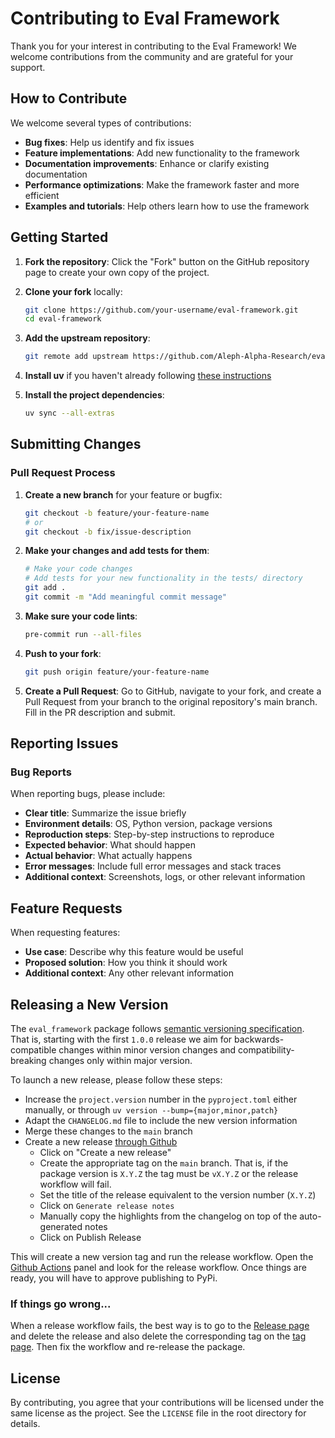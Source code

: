 # Contributing to Eval Framework

Thank you for your interest in contributing to the Eval Framework! We welcome contributions from the community and are grateful for your support.



## How to Contribute

We welcome several types of contributions:

- **Bug fixes**: Help us identify and fix issues
- **Feature implementations**: Add new functionality to the framework
- **Documentation improvements**: Enhance or clarify existing documentation
- **Performance optimizations**: Make the framework faster and more efficient
- **Examples and tutorials**: Help others learn how to use the framework

## Getting Started

1. **Fork the repository**: Click the "Fork" button on the GitHub repository page to create your own copy of the project.

2. **Clone your fork** locally:
   ```bash
   git clone https://github.com/your-username/eval-framework.git
   cd eval-framework
   ```

3. **Add the upstream repository**:
   ```bash
   git remote add upstream https://github.com/Aleph-Alpha-Research/eval-framework.git
   ```

4. **Install uv** if you haven't already following [these instructions](https://docs.astral.sh/uv/getting-started/installation/)

5. **Install the project dependencies**:
   ```bash
   uv sync --all-extras
   ```



## Submitting Changes

### Pull Request Process

1. **Create a new branch** for your feature or bugfix:
   ```bash
   git checkout -b feature/your-feature-name
   # or
   git checkout -b fix/issue-description
   ```

2. **Make your changes and add tests for them**:
   ```bash
   # Make your code changes
   # Add tests for your new functionality in the tests/ directory
   git add .
   git commit -m "Add meaningful commit message"
   ```


3. **Make sure your code lints**:
   ```bash
   pre-commit run --all-files
   ```

4. **Push to your fork**:
   ```bash
   git push origin feature/your-feature-name
   ```

5. **Create a Pull Request**: Go to GitHub, navigate to your fork, and create a Pull Request from your branch to the original repository's main branch. Fill in the PR description and submit.


## Reporting Issues

### Bug Reports

When reporting bugs, please include:

- **Clear title**: Summarize the issue briefly
- **Environment details**: OS, Python version, package versions
- **Reproduction steps**: Step-by-step instructions to reproduce
- **Expected behavior**: What should happen
- **Actual behavior**: What actually happens
- **Error messages**: Include full error messages and stack traces
- **Additional context**: Screenshots, logs, or other relevant information



## Feature Requests

When requesting features:

- **Use case**: Describe why this feature would be useful
- **Proposed solution**: How you think it should work
- **Additional context**: Any other relevant information


## Releasing a New Version

The `eval_framework` package follows [semantic versioning specification](https://semver.org/). That is, starting with the first `1.0.0` release we
aim for backwards-compatible changes within minor version changes and compatibility-breaking changes only within major version.

To launch a new release, please follow these steps:

- Increase the `project.version` number in the `pyproject.toml` either manually, or through `uv version --bump={major,minor,patch}`
- Adapt the `CHANGELOG.md` file to include the new version information
- Merge these changes to the `main` branch
- Create a new release [through Github](https://github.com/Aleph-Alpha-Research/eval-framework/releases)
   - Click on "Create a new release"
   - Create the appropriate tag on the `main` branch. That is, if the package version is `X.Y.Z` the tag must be `vX.Y.Z` or the release workflow will fail.
   - Set the title of the release equivalent to the version number (`X.Y.Z`)
   - Click on `Generate release notes`
   - Manually copy the highlights from the changelog on top of the auto-generated notes
   - Click on Publish Release

This will create a new version tag and run the release workflow. Open the [Github Actions](https://github.com/Aleph-Alpha-Research/eval-framework/actions)
panel and look for the release workflow. Once things are ready, you will have to approve publishing to PyPi.

### If things go wrong...

When a release workflow fails, the best way is to go to the [Release page](https://github.com/Aleph-Alpha-Research/eval-framework/releases) and delete the release
and also delete the corresponding tag on the [tag page](https://github.com/Aleph-Alpha-Research/eval-framework/tags). Then fix the workflow and re-release the package.


## License

By contributing, you agree that your contributions will be licensed under the same license as the project. See the `LICENSE` file in the root directory for details.
